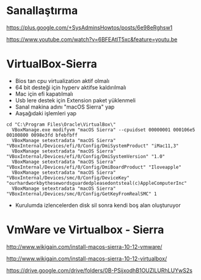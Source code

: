 # Sanallaştırma

https://plus.google.com/+SysAdminsHowtos/posts/6e98eRghsw1

https://www.youtube.com/watch?v=6BFEAtlT5xc&feature=youtu.be


# VirtualBox-Sierra
- Bios tan cpu virtualization aktif olmalı
- 64 bit desteği için hyperv aktifse kaldırılmalı
- Mac için efi kapatılmalı
- Usb lere destek için Extension paket yüklenmeli
- Sanal makina adını "macOS Sierra" yap
- Aaşağıdaki işlemleri yap

````
cd "C:\Program Files\Oracle\VirtualBox\"
  VBoxManage.exe modifyvm "macOS Sierra" --cpuidset 00000001 000106e5 00100800 0098e3fd bfebfbff
  VBoxManage setextradata "macOS Sierra" "VBoxInternal/Devices/efi/0/Config/DmiSystemProduct" "iMac11,3"
  VBoxManage setextradata "macOS Sierra" "VBoxInternal/Devices/efi/0/Config/DmiSystemVersion" "1.0"
  VBoxManage setextradata "macOS Sierra" "VBoxInternal/Devices/efi/0/Config/DmiBoardProduct" "Iloveapple"
  VBoxManage setextradata "macOS Sierra" "VBoxInternal/Devices/smc/0/Config/DeviceKey" "ourhardworkbythesewordsguardedpleasedontsteal(c)AppleComputerInc"
  VBoxManage setextradata "macOS Sierra" "VBoxInternal/Devices/smc/0/Config/GetKeyFromRealSMC" 1
````
- Kurulumda izlencelerden disk sil sonra kendi boş alan oluşturuyor

# VmWare ve Virtualbox - Sierra
http://www.wikigain.com/install-macos-sierra-10-12-vmware/

http://www.wikigain.com/install-macos-sierra-10-12-virtualbox/

https://drive.google.com/drive/folders/0B-PSijxodhB1OUZlLURhLUYwS2s
